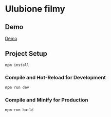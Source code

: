 # Ulubione filmy

## Demo

[Demo](https://vue-bootstrap-rho.vercel.app/)






## Project Setup

```sh
npm install
```

### Compile and Hot-Reload for Development

```sh
npm run dev
```

### Compile and Minify for Production

```sh
npm run build
```
